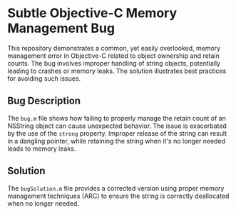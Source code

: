 # Subtle Objective-C Memory Management Bug

This repository demonstrates a common, yet easily overlooked, memory management error in Objective-C related to object ownership and retain counts. The bug involves improper handling of string objects, potentially leading to crashes or memory leaks. The solution illustrates best practices for avoiding such issues.

## Bug Description
The `bug.m` file shows how failing to properly manage the retain count of an NSString object can cause unexpected behavior.  The issue is exacerbated by the use of the `strong` property.  Improper release of the string can result in a dangling pointer, while retaining the string when it's no longer needed leads to memory leaks.

## Solution
The `bugSolution.m` file provides a corrected version using proper memory management techniques (ARC) to ensure the string is correctly deallocated when no longer needed. 